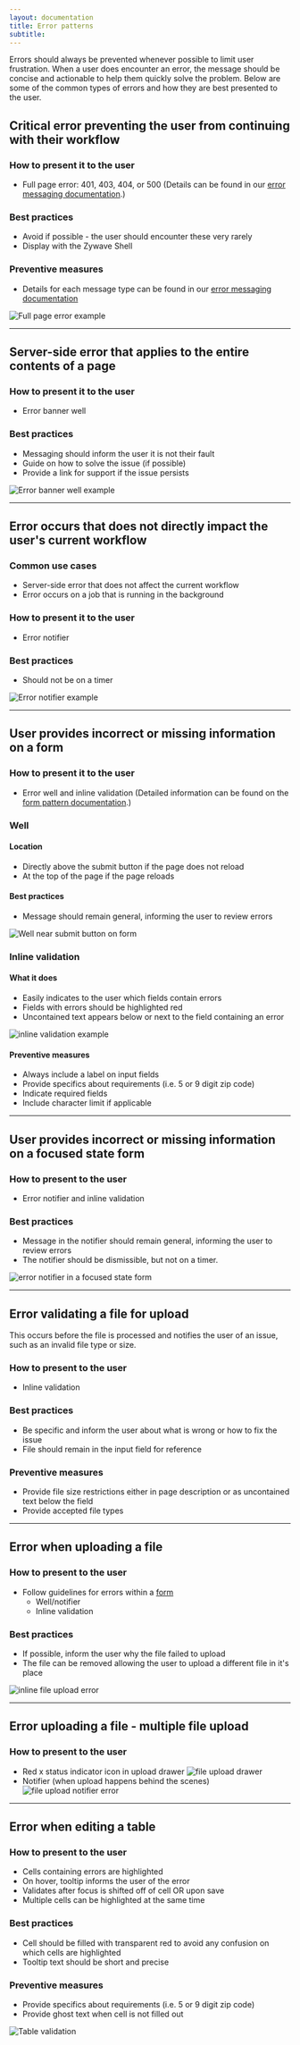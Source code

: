```yaml
---
layout: documentation
title: Error patterns
subtitle:
---
```


Errors should always be prevented whenever possible to limit user frustration. When a user does encounter an error, the message should be concise and actionable to help them quickly solve the problem. Below are some of the common types of errors and how they are best presented to the user.

<docs-spacer size="small"></docs-spacer>

## Critical error preventing the user from continuing with their workflow

### How to present it to the user

- Full page error: 401, 403, 404, or 500 (Details can be found in our [error messaging documentation](/design-system/voice-and-tone/error-messages/ "Documentation for different error messages").)

### Best practices

- Avoid if possible - the user should encounter these very rarely
- Display with the Zywave Shell

### Preventive measures

- Details for each message type can be found in our [error messaging documentation](/design-system/voice-and-tone/error-messages/ "Documentation for different error messages")

<docs-spacer size="small"></docs-spacer>

![Full page error example](/images/patterns/errors/full-page-error.svg)

---

## Server-side error that applies to the entire contents of a page

### How to present it to the user

- Error banner well

### Best practices

- Messaging should inform the user it is not their fault
- Guide on how to solve the issue (if possible)
- Provide a link for support if the issue persists

![Error banner well example](/images/patterns/errors/banner-well-error.svg)

---

## Error occurs that does not directly impact the user's current workflow

### Common use cases

- Server-side error that does not affect the current workflow
- Error occurs on a job that is running in the background

### How to present it to the user

- Error notifier

### Best practices

- Should not be on a timer

![Error notifier example](/images/patterns/errors/notifier-error.svg)

---

## User provides incorrect or missing information on a form<a id="form-validation"></a>

### How to present it to the user

- Error well and inline validation (Detailed information can be found on the [form pattern documentation](/design-system/patterns/forms/#validation "Link to form documentation").)

### Well

#### Location

- Directly above the submit button if the page does not reload
- At the top of the page if the page reloads

#### Best practices

- Message should remain general, informing the user to review errors

![Well near submit button on form](/images/patterns/errors/submit-button-well-error.svg)

### Inline validation

#### What it does

- Easily indicates to the user which fields contain errors
- Fields with errors should be highlighted red
- Uncontained text appears below or next to the field containing an error

![inline validation example](/images/patterns/errors/inline-message-error.svg)

#### Preventive measures

- Always include a label on input fields
- Provide specifics about requirements (i.e. 5 or 9 digit zip code)
- Indicate required fields
- Include character limit if applicable

---

## User provides incorrect or missing information on a focused state form

### How to present to the user

- Error notifier and inline validation

### Best practices

- Message in the notifier should remain general, informing the user to review errors
- The notifier should be dismissible, but not on a timer.

![error notifier in a focused state form](/images/patterns/errors/focus-form-error-notifier.svg)

---

## Error validating a file for upload

This occurs before the file is processed and notifies the user of an issue, such as an invalid file type or size.

### How to present to the user

- Inline validation

### Best practices

- Be specific and inform the user about what is wrong or how to fix the issue
- File should remain in the input field for reference

### Preventive measures

- Provide file size restrictions either in page description or as uncontained text below the field
- Provide accepted file types

---

## Error when uploading a file

### How to present to the user

- Follow guidelines for errors within a [form](/design-system/patterns/forms#validation)
  - Well/notifier
  - Inline validation

### Best practices

- If possible, inform the user why the file failed to upload
- The file can be removed allowing the user to upload a different file in it's place

![inline file upload error](/images/patterns/errors/inline-message-file-upload-error.svg)

---

## Error uploading a file - multiple file upload

### How to present to the user

- Red x status indicator icon in upload drawer
  ![file upload drawer](/images/patterns/errors/upload-drawer-error.svg)
- Notifier (when upload happens behind the scenes)
  ![file upload notifier error](/images/patterns/errors/upload-notifier-error.svg)

---

## Error when editing a table

### How to present to the user

- Cells containing errors are highlighted
- On hover, tooltip informs the user of the error
- Validates after focus is shifted off of cell OR upon save
- Multiple cells can be highlighted at the same time

### Best practices

- Cell should be filled with transparent red to avoid any confusion on which cells are highlighted
- Tooltip text should be short and precise

### Preventive measures

- Provide specifics about requirements (i.e. 5 or 9 digit zip code)
- Provide ghost text when cell is not filled out

![Table validation](/images/patterns/errors/editable-table-validation.svg)
